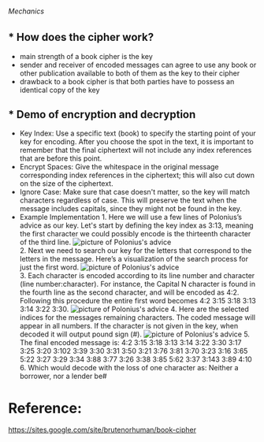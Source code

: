 ###### Mechanics
## * How does the cipher work?
   * main strength of a book cipher is the key
   * sender and receiver of encoded messages can agree to use any book or other publication available to both of them as the key to their cipher
   * drawback to a book cipher is that both parties have to possess an identical copy of the key
## * Demo of encryption and decryption
   * Key Index: Use a specific text (book) to specify the starting point of your key for encoding. After you choose the spot in the text, it is important to remember that the final ciphertext will not include any index references that are before this point. 
   * Encrypt Spaces: Give the whitespace in the original message corresponding index references in the ciphertext; this will also cut down on the size of the ciphertext.
   * Ignore Case: Make sure that case doesn't matter, so the key will match characters regardless of case. This will preserve the text when the message includes capitals, since they might not be found in the key. 
   * Example Implementation
    1. Here we will use a few lines of Polonius’s advice as our key. Let's start by defining the key index as 3:13, meaning the first character we could possibly encode is the thirteenth character of the third line. ![picture of Polonius's advice](https://sites.google.com/site/brutenorhuman/_/rsrc/1472689476287/book-cipher/Example1.png)   
    2. Next we need to search our key for the letters that correspond to the letters in the message. Here’s a visualization of the search process for just the first word. ![picture of Polonius's advice](https://sites.google.com/site/brutenorhuman/_/rsrc/1472689480337/book-cipher/Example2.png)   
    3. Each character is encoded according to its line number and character (line number:character). For instance, the Capital N character is found in the fourth line as the second character, and will be encoded as 4:2. Following this procedure the entire first word becomes 4:2 3:15 3:18 3:13 3:14 3:22 3:30. ![picture of Polonius's advice](https://sites.google.com/site/brutenorhuman/_/rsrc/1472689476559/book-cipher/Example3.png) 
    4. Here are the selected indices for the messages remaining characters. The coded message will appear in all numbers. If the character is not given in the key, when decoded it will output pound sign (#). ![picture of Polonius's advice](https://sites.google.com/site/brutenorhuman/_/rsrc/1472689476800/book-cipher/Example4.png)
    5. The final encoded message is: 4:2 3:15 3:18 3:13 3:14 3:22 3:30 3:17 3:25 3:20 3:102 3:39 3:30 3:31 3:50 3:21 3:76 3:81 3:70 3:23 3:16 3:65 5:22 3:27 3:29 3:34 3:88 3:77 3:26 3:38 3:85 5:62 3:37 3:143 3:89 4:10
    6. Which would decode with the loss of one character as: Neither a borrower, nor a lender be#

# Reference: 
https://sites.google.com/site/brutenorhuman/book-cipher 
